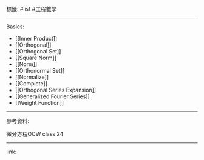 標籤: #list #工程數學 

---

Basics:
- [[Inner Product]]
- [[Orthogonal]]
- [[Orthogonal Set]]
- [[Square Norm]]
- [[Norm]]
- [[Orthonormal Set]]
- [[Normalize]]
- [[Complete]]
- [[Orthogonal Series Expansion]]
- [[Generalized Fourier Series]]
- [[Weight Function]]

---

參考資料:

微分方程OCW class 24

---

link:

